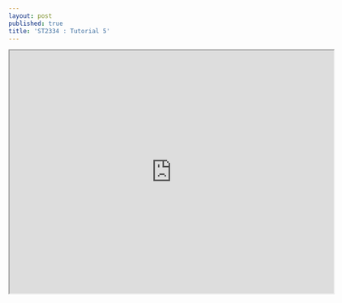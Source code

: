 ```yaml
---
layout: post
published: true
title: 'ST2334 : Tutorial 5'
---
```

<iframe src="https://drive.google.com/file/d/1HP9BZR9cHIxtkyK06iPBxbxqeK3HVHir/preview" width="640" height="480"></iframe>
